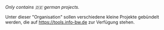 *Only contains 🇩🇪 german projects.*

Unter dieser "Organisation" sollen verschiedene kleine Projekte gebündelt werden, die auf https://tools.info-bw.de zur Verfügung stehen.
